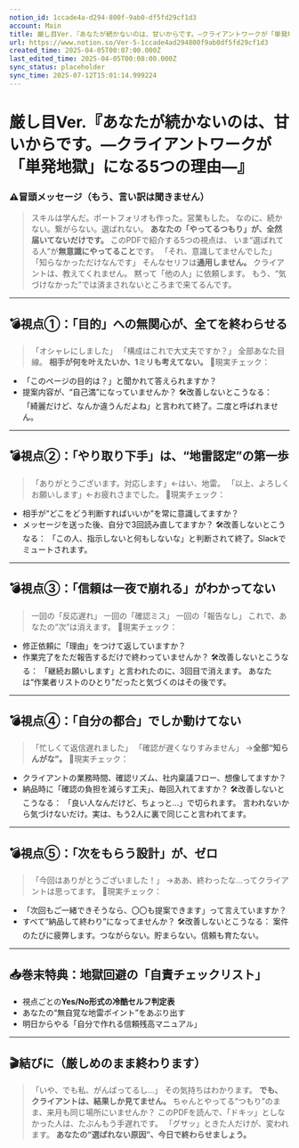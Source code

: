 ```yaml
---
notion_id: 1ccade4a-d294-800f-9ab0-df5fd29cf1d3
account: Main
title: 厳し目Ver.『あなたが続かないのは、甘いからです。—クライアントワークが「単発地獄」になる5つの理由—』
url: https://www.notion.so/Ver-5-1ccade4ad294800f9ab0df5fd29cf1d3
created_time: 2025-04-05T00:07:00.000Z
last_edited_time: 2025-04-05T00:08:00.000Z
sync_status: placeholder
sync_time: 2025-07-12T15:01:14.999224
---
```

# 厳し目Ver.『あなたが続かないのは、甘いからです。—クライアントワークが「単発地獄」になる5つの理由—』

### ⚠️冒頭メッセージ（もう、言い訳は聞きません）
> スキルは学んだ。ポートフォリオも作った。営業もした。
  なのに、続かない。繋がらない。選ばれない。
**あなたの「やってるつもり」が、全然届いてないだけです。**
このPDFで紹介する5つの視点は、
いま“選ばれてる人”が**無意識にやってること**です。
「それ、意識してませんでした」
「知らなかっただけなんです」
そんなセリフは**通用しません。**
クライアントは、教えてくれません。
黙って「他の人」に依頼します。
もう、“気づけなかった”では済まされないところまで来てるんです。
---
## 💣視点①：「目的」への無関心が、全てを終わらせる
> 「オシャレにしました」
  「構成はこれで大丈夫ですか？」
全部あなた目線。
**相手が何を叶えたいか、1ミリも考えてない。**
🔪現実チェック：
- 「このページの目的は？」と聞かれて答えられますか？
- 提案内容が、“自己満”になっていませんか？
🛠改善しないとこうなる：
「綺麗だけど、なんか違うんだよね」と言われて終了。二度と呼ばれません。
---
## 💣視点②：「やり取り下手」は、“地雷認定”の第一歩
> 「ありがとうございます。対応します」←はい、地雷。
  「以上、よろしくお願いします」←お疲れさまでした。
🔪現実チェック：
- 相手が“どこをどう判断すればいいか”を常に意識してますか？
- メッセージを送った後、自分で3回読み直してますか？
🛠改善しないとこうなる：
「この人、指示しないと何もしないな」と判断されて終了。Slackでミュートされます。
---
## 💣視点③：「信頼は一夜で崩れる」がわかってない
> 一回の「反応遅れ」
  一回の「確認ミス」
  一回の「報告なし」
これで、あなたの“次”は消えます。
🔪現実チェック：
- 修正依頼に「理由」をつけて返していますか？
- 作業完了をただ報告するだけで終わっていませんか？
🛠改善しないとこうなる：
「継続お願いします」と言われたのに、3回目で消えます。
あなたは“作業者リストのひとり”だったと気づくのはその後です。
---
## 💣視点④：「自分の都合」でしか動けてない
> 「忙しくて返信遅れました」
  「確認が遅くなりすみません」
  →**全部“知らんがな”。**
🔪現実チェック：
- クライアントの業務時間、確認リズム、社内稟議フロー、想像してますか？
- 納品時に「確認の負担を減らす工夫」、毎回入れてますか？
🛠改善しないとこうなる：
「良い人なんだけど、ちょっと…」で切られます。
言われないから気づけないだけ。実は、もう2人に裏で同じこと言われてます。
---
## 💣視点⑤：「次をもらう設計」が、ゼロ
> 「今回はありがとうございました！」
  →ああ、終わったな…ってクライアントは思ってます。
🔪現実チェック：
- 「次回もご一緒できそうなら、〇〇も提案できます」って言えていますか？
- すべて“納品して終わり”になってませんか？
🛠改善しないとこうなる：
案件のたびに疲弊します。つながらない。貯まらない。信頼も育たない。
---
## 📥巻末特典：**地獄回避の「自責チェックリスト」**
- 視点ごとの**Yes/No形式の冷酷セルフ判定表**
- あなたの“無自覚な地雷ポイント”をあぶり出す
- 明日からやる「自分で作れる信頼残高マニュアル」
---
## 🎬結びに（厳しめのまま終わります）
> 「いや、でも私、がんばってるし…」
  その気持ちはわかります。
  **でも、クライアントは、結果しか見てません。**
ちゃんとやってる“つもり”のまま、来月も同じ場所にいませんか？
このPDFを読んで、「ドキッ」としなかった人は、たぶんもう手遅れです。
「グサッ」ときた人だけが、変われます。
**あなたの“選ばれない原因”、今日で終わらせましょう。**